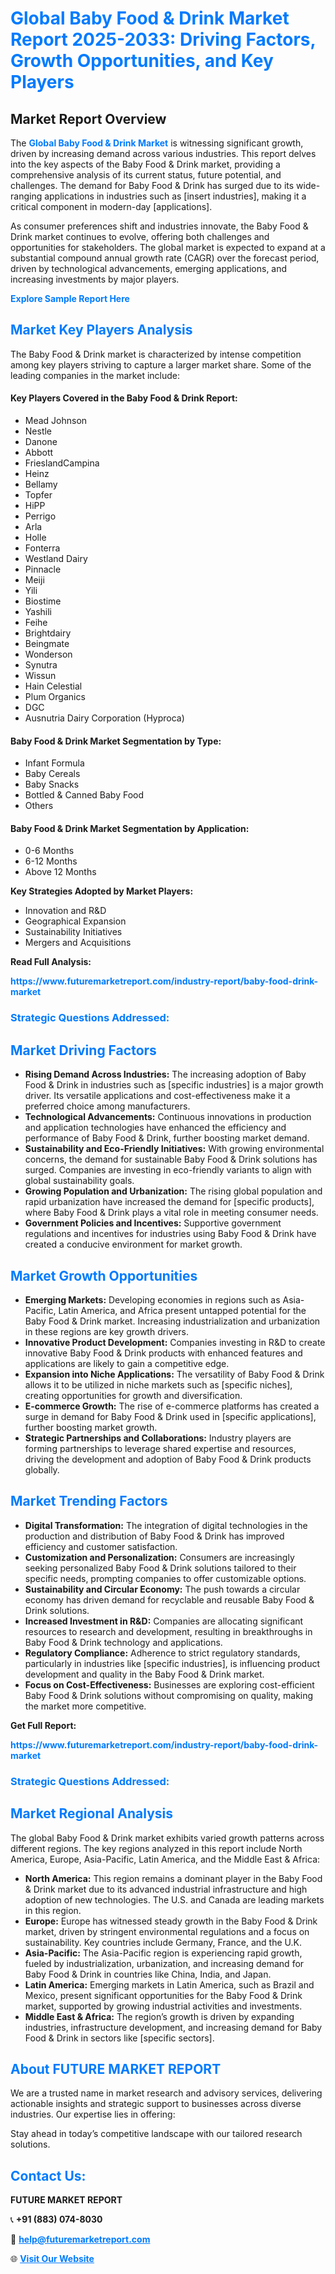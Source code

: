 <h1 style="color: #007BFF;">Global Baby Food & Drink Market Report 2025-2033: Driving Factors, Growth Opportunities, and Key Players</h1>

<section id="overview">
<h2>Market Report Overview</h2>
<p>The <a href="https://www.futuremarketreport.com/industry-report/baby-food-drink-market" style="color: #007BFF; text-decoration: none;"><strong>Global Baby Food & Drink Market</strong></a> is witnessing significant growth, driven by increasing demand across various industries. This report delves into the key aspects of the Baby Food & Drink market, providing a comprehensive analysis of its current status, future potential, and challenges. The demand for Baby Food & Drink has surged due to its wide-ranging applications in industries such as [insert industries], making it a critical component in modern-day [applications].</p>
<p>As consumer preferences shift and industries innovate, the Baby Food & Drink market continues to evolve, offering both challenges and opportunities for stakeholders. The global market is expected to expand at a substantial compound annual growth rate (CAGR) over the forecast period, driven by technological advancements, emerging applications, and increasing investments by major players.</p>
</section>

<section id="overview">
<p><a href="https://www.futuremarketreport.com/request-sample/reportId=46549" style="color: #007BFF; text-decoration: none;"><strong>Explore Sample Report Here</strong></a></p>
</section>

<section id="key-players">
<h2 style="color: #007BFF;">Market Key Players Analysis</h2>
<p>The Baby Food & Drink market is characterized by intense competition among key players striving to capture a larger market share. Some of the leading companies in the market include:</p>
<h4>Key Players Covered in the Baby Food & Drink Report:</h4>
<ul><li>Mead Johnson</li><li>Nestle</li><li>Danone</li><li>Abbott</li><li>FrieslandCampina</li><li>Heinz</li><li>Bellamy</li><li>Topfer</li><li>HiPP</li><li>Perrigo</li><li>Arla</li><li>Holle</li><li>Fonterra</li><li>Westland Dairy</li><li>Pinnacle</li><li>Meiji</li><li>Yili</li><li>Biostime</li><li>Yashili</li><li>Feihe</li><li>Brightdairy</li><li>Beingmate</li><li>Wonderson</li><li>Synutra</li><li>Wissun</li><li>Hain Celestial</li><li>Plum Organics</li><li>DGC</li><li>Ausnutria Dairy Corporation (Hyproca)</li></ul>
<h4>Baby Food & Drink Market Segmentation by Type:</h4>
<ul><li>Infant Formula</li><li>Baby Cereals</li><li>Baby Snacks</li><li>Bottled &amp; Canned Baby Food</li><li>Others</li></ul>

<h4>Baby Food & Drink Market Segmentation by Application:</h4>
<ul><li>0-6 Months</li><li>6-12 Months</li><li>Above 12 Months</li></ul>
<p><strong>Key Strategies Adopted by Market Players:</strong></p>
<ul>
<li>Innovation and R&D</li>
<li>Geographical Expansion</li>
<li>Sustainability Initiatives</li>
<li>Mergers and Acquisitions</li>
</ul>
</section>

<section>
<p><strong>Read Full Analysis: </strong></p><a href="https://www.futuremarketreport.com/industry-report/baby-food-drink-market" style="color: #007BFF; text-decoration: none;"><strong>https://www.futuremarketreport.com/industry-report/baby-food-drink-market</strong></a>
<h3 style="color: #007BFF;">Strategic Questions Addressed:</h3>
</section>

<section id="driving-factors">
<h2 style="color: #007BFF;">Market Driving Factors</h2>
<ul>
<li><strong>Rising Demand Across Industries:</strong> The increasing adoption of Baby Food & Drink in industries such as [specific industries] is a major growth driver. Its versatile applications and cost-effectiveness make it a preferred choice among manufacturers.</li>
<li><strong>Technological Advancements:</strong> Continuous innovations in production and application technologies have enhanced the efficiency and performance of Baby Food & Drink, further boosting market demand.</li>
<li><strong>Sustainability and Eco-Friendly Initiatives:</strong> With growing environmental concerns, the demand for sustainable Baby Food & Drink solutions has surged. Companies are investing in eco-friendly variants to align with global sustainability goals.</li>
<li><strong>Growing Population and Urbanization:</strong> The rising global population and rapid urbanization have increased the demand for [specific products], where Baby Food & Drink plays a vital role in meeting consumer needs.</li>
<li><strong>Government Policies and Incentives:</strong> Supportive government regulations and incentives for industries using Baby Food & Drink have created a conducive environment for market growth.</li>
</ul>
</section>

<section id="growth-opportunities">
<h2 style="color: #007BFF;">Market Growth Opportunities</h2>
<ul>
<li><strong>Emerging Markets:</strong> Developing economies in regions such as Asia-Pacific, Latin America, and Africa present untapped potential for the Baby Food & Drink market. Increasing industrialization and urbanization in these regions are key growth drivers.</li>
<li><strong>Innovative Product Development:</strong> Companies investing in R&D to create innovative Baby Food & Drink products with enhanced features and applications are likely to gain a competitive edge.</li>
<li><strong>Expansion into Niche Applications:</strong> The versatility of Baby Food & Drink allows it to be utilized in niche markets such as [specific niches], creating opportunities for growth and diversification.</li>
<li><strong>E-commerce Growth:</strong> The rise of e-commerce platforms has created a surge in demand for Baby Food & Drink used in [specific applications], further boosting market growth.</li>
<li><strong>Strategic Partnerships and Collaborations:</strong> Industry players are forming partnerships to leverage shared expertise and resources, driving the development and adoption of Baby Food & Drink products globally.</li>
</ul>
</section>

<section id="trending-factors">
<h2 style="color: #007BFF;">Market Trending Factors</h2>
<ul>
<li><strong>Digital Transformation:</strong> The integration of digital technologies in the production and distribution of Baby Food & Drink has improved efficiency and customer satisfaction.</li>
<li><strong>Customization and Personalization:</strong> Consumers are increasingly seeking personalized Baby Food & Drink solutions tailored to their specific needs, prompting companies to offer customizable options.</li>
<li><strong>Sustainability and Circular Economy:</strong> The push towards a circular economy has driven demand for recyclable and reusable Baby Food & Drink solutions.</li>
<li><strong>Increased Investment in R&D:</strong> Companies are allocating significant resources to research and development, resulting in breakthroughs in Baby Food & Drink technology and applications.</li>
<li><strong>Regulatory Compliance:</strong> Adherence to strict regulatory standards, particularly in industries like [specific industries], is influencing product development and quality in the Baby Food & Drink market.</li>
<li><strong>Focus on Cost-Effectiveness:</strong> Businesses are exploring cost-efficient Baby Food & Drink solutions without compromising on quality, making the market more competitive.</li>
</ul>
</section>

<section>
<p><strong>Get Full Report: </strong></p><a href="https://www.futuremarketreport.com/industry-report/baby-food-drink-market" style="color: #007BFF; text-decoration: none;"><strong>https://www.futuremarketreport.com/industry-report/baby-food-drink-market</strong></a>
<h3 style="color: #007BFF;">Strategic Questions Addressed:</h3>
</section>


<section id="regional-analysis">
<h2 style="color: #007BFF;">Market Regional Analysis</h2>
<p>The global Baby Food & Drink market exhibits varied growth patterns across different regions. The key regions analyzed in this report include North America, Europe, Asia-Pacific, Latin America, and the Middle East & Africa:</p>
<ul>
<li><strong>North America:</strong> This region remains a dominant player in the Baby Food & Drink market due to its advanced industrial infrastructure and high adoption of new technologies. The U.S. and Canada are leading markets in this region.</li>
<li><strong>Europe:</strong> Europe has witnessed steady growth in the Baby Food & Drink market, driven by stringent environmental regulations and a focus on sustainability. Key countries include Germany, France, and the U.K.</li>
<li><strong>Asia-Pacific:</strong> The Asia-Pacific region is experiencing rapid growth, fueled by industrialization, urbanization, and increasing demand for Baby Food & Drink in countries like China, India, and Japan.</li>
<li><strong>Latin America:</strong> Emerging markets in Latin America, such as Brazil and Mexico, present significant opportunities for the Baby Food & Drink market, supported by growing industrial activities and investments.</li>
<li><strong>Middle East & Africa:</strong> The region’s growth is driven by expanding industries, infrastructure development, and increasing demand for Baby Food & Drink in sectors like [specific sectors].</li>
</ul>
</section>

<footer>
<h2 style="color: #007BFF;">About FUTURE MARKET REPORT</h2>
<p>We are a trusted name in market research and advisory services, delivering actionable insights and strategic support to businesses across diverse industries. Our expertise lies in offering:</p>

<p>Stay ahead in today’s competitive landscape with our tailored research solutions.</p>

<h2 style="color: #007BFF;">Contact Us:</h2>
<p><strong>FUTURE MARKET REPORT</strong></p>
<p>📞 <strong>+91 (883) 074-8030</strong></p>
<p>📧 <strong><a href="mailto:help@futuremarketreport.com" style="color: #007BFF;">help@futuremarketreport.com</a></strong></p>
<p>🌐 <strong><a href="https://www.futuremarketreport.com/" style="color: #007BFF;">Visit Our Website</a></strong></p>
</footer>